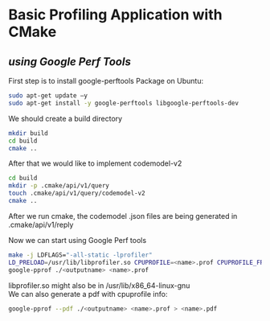 # Basic Profiling Application with CMake
## _using Google Perf Tools_


First step is to install google-perftools Package on Ubuntu:
```sh
sudo apt-get update –y
sudo apt-get install -y google-perftools libgoogle-perftools-dev
```
We should create a build directory
```sh
mkdir build
cd build
cmake ..
```

After that we would like to implement codemodel-v2
```sh
cd build
mkdir -p .cmake/api/v1/query
touch .cmake/api/v1/query/codemodel-v2
cmake ..
```
After we run cmake, the codemodel .json files are being generated in .cmake/api/v1/reply

Now we can start using Google Perf tools
```sh
make -j LDFLAGS="-all-static -lprofiler"
LD_PRELOAD=/usr/lib/libprofiler.so CPUPROFILE=<name>.prof CPUPROFILE_FREQUENCY=100000 ./<outputname>
google-pprof ./<outputname> <name>.prof
```
libprofiler.so might also be in /usr/lib/x86_64-linux-gnu  
We can also generate a pdf with cpuprofile info:
```sh
google-pprof --pdf ./<outputname> <name>.prof > <name>.pdf
```
